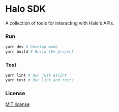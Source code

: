# Halo SDK

A collection of tools for interacting with Halo's APIs.

### Run

```bash
yarn dev # Develop mode
yarn build # Build the project
```

### Test

```bash
yarn lint # Run just eslint
yarn test # Run lint and tests
```

### License

[MIT license](./LICENSE)
